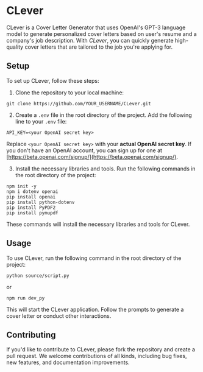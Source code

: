 # CLever
CLever is a Cover Letter Generator that uses OpenAI's GPT-3 language model to generate personalized cover letters based on user's resume and a company's job description. With *CLever*, you can quickly generate high-quality cover letters that are tailored to the job you're applying for.

## Setup
To set up CLever, follow these steps:

1. Clone the repository to your local machine:
```
git clone https://github.com/YOUR_USERNAME/CLever.git
```

2. Create a `.env` file in the root directory of the project. Add the following line to your `.env` file:
```
API_KEY=<your OpenAI secret key>
```
Replace `<your OpenAI secret key>` with your **actual OpenAI secret key**. If you don't have an OpenAI account, you can sign up for one at [https://beta.openai.com/signup/](https://beta.openai.com/signup/).

3. Install the necessary libraries and tools. Run the following commands in the root directory of the project:
```
npm init -y
npm i dotenv openai
pip install openai
pip install python-dotenv
pip install PyPDF2
pip install pymupdf
```
These commands will install the necessary libraries and tools for CLever.


## Usage
To use CLever, run the following command in the root directory of the project:
```
python source/script.py
```
or
```
npm run dev_py
```

This will start the CLever application. Follow the prompts to generate a cover letter or conduct other interactions.

## Contributing
If you'd like to contribute to CLever, please fork the repository and create a pull request. We welcome contributions of all kinds, including bug fixes, new features, and documentation improvements.



